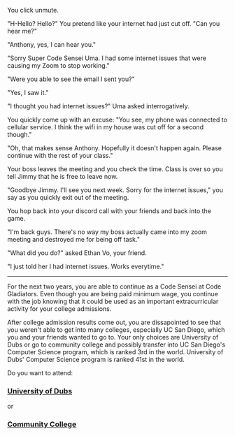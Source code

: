 You click unmute.

"H-Hello? Hello?" You pretend like your internet had just cut off. "Can you hear me?"

"Anthony, yes, I can hear you."

"Sorry Super Code Sensei Uma. I had some internet issues that were causing my Zoom to stop working."

"Were you able to see the email I sent you?"

"Yes, I saw it."

"I thought you had internet issues?" Uma asked interrogatively. 

You quickly come up with an excuse: "You see, my phone was connected to cellular service. I think the wifi in my house was cut off for a second though."

"Oh, that makes sense Anthony. Hopefully it doesn't happen again. Please continue with the rest of your class."

Your boss leaves the meeting and you check the time. Class is over so you tell Jimmy that he is free to leave now.

"Goodbye Jimmy. I'll see you next week. Sorry for the internet issues," you say as you quickly exit out of the meeting.

You hop back into your discord call with your friends and back into the game.

"I'm back guys. There's no way my boss actually came into my zoom meeting and destroyed me for being off task."

"What did you do?" asked Ethan Vo, your friend.

"I just told her I had internet issues. Works everytime."

<hr>

For the next two years, you are able to continue as a Code Sensei at Code Gladiators. Even though you are being paid minimum wage, you continue with the job knowing that it could be used as an important extracurricular activity for your college admissions.

After college admission results come out, you are dissapointed to see that you weren't able to get into many colleges, especially UC San Diego, which you and your friends wanted to go to. Your only choices are University of Dubs or go to community college and possibly transfer into UC San Diego's Computer Science program, which is ranked 3rd in the world. University of Dubs' Computer Science program is ranked 41st in the world.

Do you want to attend:

### [ University of Dubs ](/1B1.md)

or

### [ Community College ](/1B2.md)
